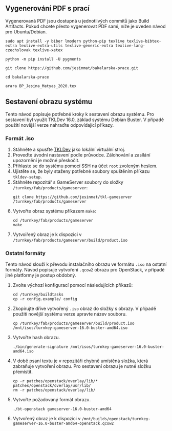 ## Vygenerování PDF s prací

Vygenerovaná PDF jsou dostupná u jednotlivých commitů jako Build Artifacts.
Pokud chcete přesto vygenerovat PDF sami, níže je uveden návod pro Ubuntu/Debian.

```shell
sudo apt install -y biber lmodern python-pip texlive texlive-bibtex-extra texlive-extra-utils texlive-generic-extra texlive-lang-czechslovak texlive-xetex

python -m pip install -U pygments 

git clone https://github.com/jesinmat/bakalarska-prace.git

cd bakalarska-prace

arara BP_Jesina_Matyas_2020.tex
```

## Sestavení obrazu systému

Tento návod popisuje potřebné kroky k sestavení obrazu systému.
Pro sestavení byl využit TKLDev 16.0, základ systému Debian Buster.
V případě použití novější verze nahraďte odpovídající příkazy.

### Formát .iso

1. Stáhněte a spusťte [TKLDev](https://www.turnkeylinux.org/tkldev) jako lokální virtuální stroj.
2. Proveďte úvodní nastavení podle průvodce. Zálohování a zasílání upozornění je možné přeskočit.
3. Přihlaste se do systému pomocí SSH na účet `root` zvoleným heslem.
4. Ujistěte se, že byly staženy potřebné soubory spuštěním příkazu `tkldev-setup`.
4. Stáhněte repozitář s GameServer soubory do složky `/turnkey/fab/products/gameserver`:
    ```shell
    git clone https://github.com/jesinmat/tkl-gameserver /turnkey/fab/products/gameserver
    ```
5. Vytvořte obraz systému příkazem `make`:
    ```shell
    cd /turnkey/fab/products/gameserver
    make
    ```
6. Vytvoiřený obraz je k dispozici v  `/turnkey/fab/products/gameserver/build/product.iso`

### Ostatní formáty

Tento návod slouží k převodu instalačního obrazu ve formátu `.iso` na ostatní formáty. Návod popisuje vytvoření `.qcow2` obrazu pro OpenStack, v případě
jiné platformy je postup obdobný.

1. Zvolte výchozí konfigurací pomocí následujících příkazů:
    ```shell
    cd /turnkey/buildtasks
    cp -r config.example/ config
    ```
2. Zkopírujte dříve vytvořený `.iso` obraz do složky s obrazy. V případě použití
novější systému verze upravte název souboru.
    ```shell
    cp /turnkey/fab/products/gameserver/build/product.iso /mnt/isos/turnkey-gameserver-16.0-buster-amd64.iso
    ```
3. Vytvořte hash obrazu.
    ```shell
    ./bin/generate-signature /mnt/isos/turnkey-gameserver-16.0-buster-amd64.iso
    ```
4. V době psaní textu je v repozitáři chybně umístěná složka, která zabraňuje
vytvoření obrazu. Pro sestavení obrazu je nutné složku přemístit.
    ```shell
    cp -r patches/openstack/overlay/lib/* patches/openstack/overlay/usr/lib/
    rm -r patches/openstack/overlay/lib/
    ```
5. Vytvořte požadovaný formát obrazu.
    ```shell
    ./bt-openstack gameserver-16.0-buster-amd64
    ```
6. Vytvořený obraz je k dispozici v `/mnt/builds/openstack/turnkey-gameserver-16.0-buster-amd64-openstack.qcow2`